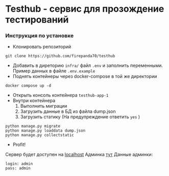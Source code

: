 # Testhub - сервис для прозождение тестирований

### Инструкция по установке
- Клонировать репозиторий
```
git clone https://github.com/firepanda70/testhub
```
- Добавить в диреторию ```infra/``` файл ```.env``` и заполнить переменными. Пример данных в файле ```.env.example```
- Поднять контейнеры через docker-compose в той же директории
```
docker compose up -d
```
- Открыть консоль контейнера ```testhub-app-1```
- Внутри контейнера
  1. Выполнить миграции
  2. Загрузить данные в БД из файла dump.json
  3. Загрузить статику (На предупреждение ответить ```yes``` )
```
python manage.py migrate
python manage.py loaddata dump.json
python manage.py collectstatic
```
- Profit!

Сервер будет доступен на [localhost](http://localhost/)
Админка [тут](http://localhost/admin/)
Данные админки:
```
login: admin
pass: admin
```
